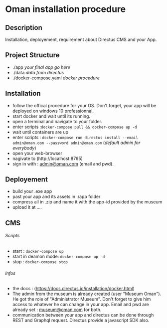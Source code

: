 # Oman installation procedure

## Description

Installation, deployement, requirement about Directus CMS and your App.

## Project Structure

- ./app _your final app go here_
- ./data _data from directus_
- ./docker-compose.yaml _docker procedure_

## Installation

- follow the offical procedure for your OS. Don't forget, your app will be deployed on windows 10
  professionnal.
- start docker and wait until its running.
- open a terminal and navigate to your folder.
- enter scripts :`docker-compose pull && docker-compose up -d`
- wait until containers are up
- enter scripts : `docker-compose run directus install --email admin@oman.com --password admin@oman.com`
  (_default admin for everybody_)
- open your web-browser
- nagivate to (http://localhost:8765)
- sign in with : admin@oman.com (email and pwd).

## Deployement

- build your .exe app
- past your app and its assets in ./app folder
- compress all in .zip and name it with the app-id provided by the museum
- upload it at ....

## CMS

###### Scripts

- start : `docker-compose up`
- start in deamon mode: `docker-compose up -d`
- stop : `docker-compose stop`

###### Infos

- the docs : (https://docs.directus.io/installation/docker.html)
- The admin from the museum is already created (user "Museum Oman"). He got the role of "Administrator
  Museum". Don't forget to give him access to whatever he can change in your app. Email and pwd are
  already set : museum@oman.com for both.
- communication between your app and directus can be done through REST and Graphql request. Directus
  provide a javascript SDK also.
